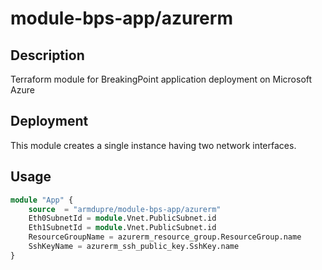 # module-bps-app/azurerm

## Description
Terraform module for BreakingPoint application deployment on Microsoft Azure

## Deployment
This module creates a single instance having two network interfaces.

## Usage
```tf
module "App" {
	source  = "armdupre/module-bps-app/azurerm"
	Eth0SubnetId = module.Vnet.PublicSubnet.id
	Eth1SubnetId = module.Vnet.PublicSubnet.id
	ResourceGroupName = azurerm_resource_group.ResourceGroup.name
	SshKeyName = azurerm_ssh_public_key.SshKey.name
}
```